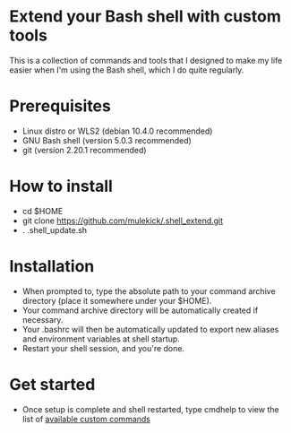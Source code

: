 # Extend your Bash shell with custom tools
This is a collection of commands and tools that I designed to make my life easier when I'm using the Bash shell, which I do quite regularly.

# Prerequisites
  - Linux distro or WLS2 (debian 10.4.0 recommended)
  - GNU Bash shell (version 5.0.3 recommended)
  - git (version 2.20.1 recommended)

# How to install
  - cd $HOME
  - git clone https://github.com/mulekick/.shell_extend.git
  - . .shell_update.sh

# Installation
  - When prompted to, type the absolute path to your command archive directory (place it somewhere under your $HOME).
  - Your command archive directory will be automatically created if necessary.
  - Your .bashrc will then be automatically updated to export new aliases and environment variables at shell startup.
  - Restart your shell session, and you're done.

# Get started
  - Once setup is complete and shell restarted, type cmdhelp to view the list of [available custom commands](./.scripts/README.md)